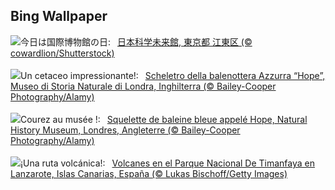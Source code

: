 ## Bing Wallpaper
![](https://www.bing.com/th?id=OHR.Museum2024_JA-JP9828975611_UHD.jpg&w=1000)今日は国際博物館の日:&nbsp;&ensp;[日本科学未来館, 東京都 江東区 (© cowardlion/Shutterstock)](https://www.bing.com/th?id=OHR.Museum2024_JA-JP9828975611_UHD.jpg)
<br><br/>
![](https://www.bing.com/th?id=OHR.MuseumWhale_IT-IT4738172799_UHD.jpg&w=1000)Un cetaceo impressionante!:&nbsp;&ensp;[Scheletro della balenottera Azzurra “Hope”, Museo di Storia Naturale di Londra, Inghilterra (© Bailey-Cooper Photography/Alamy)](https://www.bing.com/th?id=OHR.MuseumWhale_IT-IT4738172799_UHD.jpg)
<br><br/>
![](https://www.bing.com/th?id=OHR.MuseumWhale_FR-FR7280247552_UHD.jpg&w=1000)Courez au musée !:&nbsp;&ensp;[Squelette de baleine bleue appelé Hope, Natural History Museum, Londres, Angleterre (© Bailey-Cooper Photography/Alamy)](https://www.bing.com/th?id=OHR.MuseumWhale_FR-FR7280247552_UHD.jpg)
<br><br/>
![](https://www.bing.com/th?id=OHR.IronmanLanzarote_ES-ES3524222384_UHD.jpg&w=1000)¡Una ruta volcánica!:&nbsp;&ensp;[Volcanes en el Parque Nacional De Timanfaya en Lanzarote, Islas Canarias, España (© Lukas Bischoff/Getty Images)](https://www.bing.com/th?id=OHR.IronmanLanzarote_ES-ES3524222384_UHD.jpg)
<br><br/>

